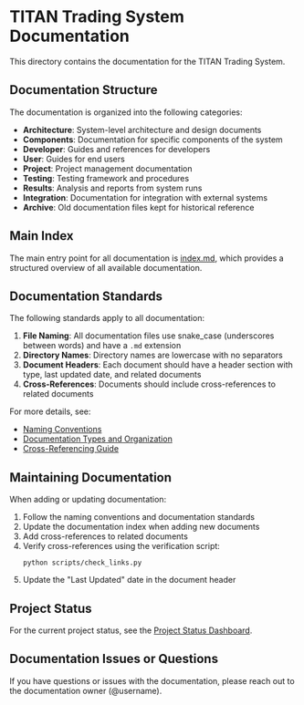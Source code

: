 # TITAN Trading System Documentation

This directory contains the documentation for the TITAN Trading System.

## Documentation Structure

The documentation is organized into the following categories:

- **Architecture**: System-level architecture and design documents
- **Components**: Documentation for specific components of the system
- **Developer**: Guides and references for developers
- **User**: Guides for end users
- **Project**: Project management documentation
- **Testing**: Testing framework and procedures
- **Results**: Analysis and reports from system runs
- **Integration**: Documentation for integration with external systems
- **Archive**: Old documentation files kept for historical reference

## Main Index

The main entry point for all documentation is [index.md](./index.md), which provides a structured overview of all available documentation.

## Documentation Standards

The following standards apply to all documentation:

1. **File Naming**: All documentation files use snake_case (underscores between words) and have a `.md` extension
2. **Directory Names**: Directory names are lowercase with no separators
3. **Document Headers**: Each document should have a header section with type, last updated date, and related documents
4. **Cross-References**: Documents should include cross-references to related documents

For more details, see:
- [Naming Conventions](./naming_conventions.md)
- [Documentation Types and Organization](./documentation_types.md)
- [Cross-Referencing Guide](./cross_referencing_guide.md)

## Maintaining Documentation

When adding or updating documentation:

1. Follow the naming conventions and documentation standards
2. Update the documentation index when adding new documents
3. Add cross-references to related documents
4. Verify cross-references using the verification script:
   ```
   python scripts/check_links.py
   ```
5. Update the "Last Updated" date in the document header

## Project Status

For the current project status, see the [Project Status Dashboard](./project/project_status_dashboard.md).

## Documentation Issues or Questions

If you have questions or issues with the documentation, please reach out to the documentation owner (@username).
